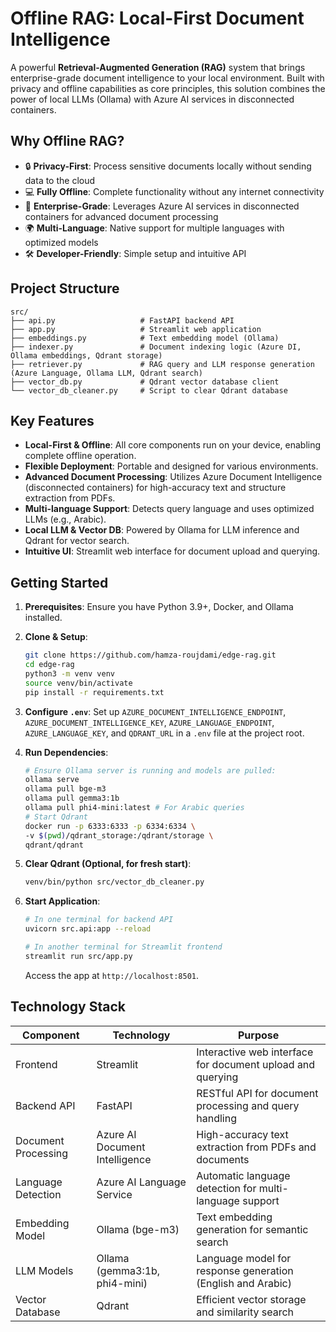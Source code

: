 # Offline RAG: Local-First Document Intelligence

A powerful **Retrieval-Augmented Generation (RAG)** system that brings enterprise-grade document intelligence to your local environment. Built with privacy and offline capabilities as core principles, this solution combines the power of local LLMs (Ollama) with Azure AI services in disconnected containers.

## Why Offline RAG?

- 🔒 **Privacy-First**: Process sensitive documents locally without sending data to the cloud
- 💻 **Fully Offline**: Complete functionality without any internet connectivity
- 🚀 **Enterprise-Grade**: Leverages Azure AI services in disconnected containers for advanced document processing
- 🌍 **Multi-Language**: Native support for multiple languages with optimized models
- 🛠️ **Developer-Friendly**: Simple setup and intuitive API

## Project Structure

```
src/
├── api.py                   # FastAPI backend API
├── app.py                   # Streamlit web application
├── embeddings.py            # Text embedding model (Ollama)
├── indexer.py               # Document indexing logic (Azure DI, Ollama embeddings, Qdrant storage)
├── retriever.py             # RAG query and LLM response generation (Azure Language, Ollama LLM, Qdrant search)
├── vector_db.py             # Qdrant vector database client
└── vector_db_cleaner.py     # Script to clear Qdrant database
```

## Key Features

*   **Local-First & Offline**: All core components run on your device, enabling complete offline operation.
*   **Flexible Deployment**: Portable and designed for various environments.
*   **Advanced Document Processing**: Utilizes Azure Document Intelligence (disconnected containers) for high-accuracy text and structure extraction from PDFs.
*   **Multi-language Support**: Detects query language and uses optimized LLMs (e.g., Arabic).
*   **Local LLM & Vector DB**: Powered by Ollama for LLM inference and Qdrant for vector search.
*   **Intuitive UI**: Streamlit web interface for document upload and querying.

## Getting Started

1.  **Prerequisites**: Ensure you have Python 3.9+, Docker, and Ollama installed.

2.  **Clone & Setup**:  
    ```bash
    git clone https://github.com/hamza-roujdami/edge-rag.git
    cd edge-rag
    python3 -m venv venv
    source venv/bin/activate 
    pip install -r requirements.txt
    ```

3.  **Configure `.env`**: Set up `AZURE_DOCUMENT_INTELLIGENCE_ENDPOINT`, `AZURE_DOCUMENT_INTELLIGENCE_KEY`, `AZURE_LANGUAGE_ENDPOINT`, `AZURE_LANGUAGE_KEY`, and `QDRANT_URL` in a `.env` file at the project root.

4.  **Run Dependencies**:  
    ```bash
    # Ensure Ollama server is running and models are pulled:
    ollama serve
    ollama pull bge-m3
    ollama pull gemma3:1b
    ollama pull phi4-mini:latest # For Arabic queries
    # Start Qdrant 
    docker run -p 6333:6333 -p 6334:6334 \
    -v $(pwd)/qdrant_storage:/qdrant/storage \
    qdrant/qdrant
    ```

5.  **Clear Qdrant (Optional, for fresh start)**:
    ```bash
    venv/bin/python src/vector_db_cleaner.py
    ```
    
6.  **Start Application**:  
    ```bash
    # In one terminal for backend API
    uvicorn src.api:app --reload

    # In another terminal for Streamlit frontend
    streamlit run src/app.py
    ```
    Access the app at `http://localhost:8501`.

## Technology Stack

| Component | Technology | Purpose |
|-----------|------------|---------|
| Frontend | Streamlit | Interactive web interface for document upload and querying |
| Backend API | FastAPI | RESTful API for document processing and query handling |
| Document Processing | Azure AI Document Intelligence | High-accuracy text extraction from PDFs and documents |
| Language Detection | Azure AI Language Service | Automatic language detection for multi-language support |
| Embedding Model | Ollama (bge-m3) | Text embedding generation for semantic search |
| LLM Models | Ollama (gemma3:1b, phi4-mini) | Language model for response generation (English and Arabic) |
| Vector Database | Qdrant | Efficient vector storage and similarity search |
